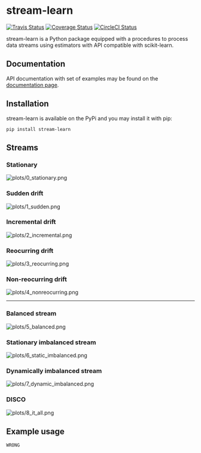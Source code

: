 # stream-learn

[![Travis Status](https://travis-ci.org/w4k2/stream-learn.svg?branch=master)](https://travis-ci.org/w4k2/stream-learn)
[![Coverage Status](https://coveralls.io/repos/github/w4k2/stream-learn/badge.svg?branch=master)](https://coveralls.io/github/w4k2/stream-learn?branch=master)
[![CircleCI Status](https://circleci.com/gh/w4k2/stream-learn.svg?style=shield&circle-token=:circle-token)](https://circleci.com/gh/w4k2/stream-learn/tree/master)

stream-learn is a Python package equipped with a procedures to process data streams using estimators with API compatible with scikit-learn.

## Documentation

API documentation with set of examples may be found on the [documentation page](https://w4k2.github.io/stream-learn/).

## Installation

stream-learn is available on the PyPi and you may install it with pip:

```
pip install stream-learn
```

## Streams

### Stationary
![plots/0_stationary.png](plots/0_stationary.png)

### Sudden drift
![plots/1_sudden.png](plots/1_sudden.png)

### Incremental drift
![plots/2_incremental.png](plots/2_incremental.png)

### Reocurring drift
![plots/3_reocurring.png](plots/3_reocurring.png)

### Non-reocurring drift
![plots/4_nonreocurring.png](plots/4_nonreocurring.png)

---

### Balanced stream
![plots/5_balanced.png](plots/5_balanced.png)


### Stationary imbalanced stream
![plots/6_static_imbalanced.png](plots/6_static_imbalanced.png)

### Dynamically imbalanced stream
![plots/7_dynamic_imbalanced.png](plots/7_dynamic_imbalanced.png)

### DISCO
![plots/8_it_all.png](plots/8_it_all.png)

## Example usage

```python
WRONG
```

<!--
### About

If you use stream-learn in a scientific publication, we would appreciate citations to the following paper:

```
@article{key:key,
author  = {abc},
title   = {def},
journal = {ghi},
year    = {2018},
volume  = {1},
number  = {1},
pages   = {1-5},
url     = {http://jkl}
}
```
-->
